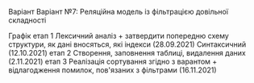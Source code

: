 Варіант
Варіант №7: Реляційна модель із фільтрацією довільної складності

Графік
етап 1
Лексичний аналіз + затвердити попередню схему структури, як дані вносяться, які індекси (28.09.2021)
Синтаксичний  (12.10.2021)
етап 2
Створення, заповнення таблиці, видалення даних (2.11.2021)
етап 3
Реалізація сортування згідно з варантом + відлагодження помилок, пов'язаних з фільтрами (16.11.2021)